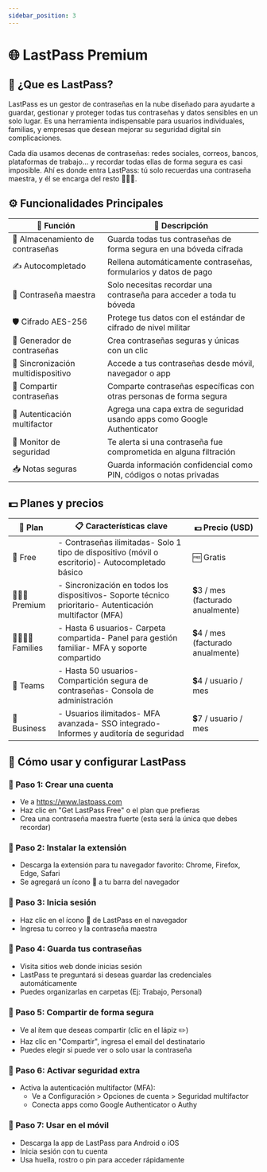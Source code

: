 ```yaml
---
sidebar_position: 3
---
```


# 🌐 LastPass Premium

## 📌 ¿Que es LastPass?  

LastPass es un gestor de contraseñas en la nube diseñado para ayudarte a guardar, gestionar y proteger todas tus contraseñas y datos sensibles en un solo lugar. Es una herramienta indispensable para usuarios individuales, familias, y empresas que desean mejorar su seguridad digital sin complicaciones.

Cada día usamos decenas de contraseñas: redes sociales, correos, bancos, plataformas de trabajo… y recordar todas ellas de forma segura es casi imposible. Ahí es donde entra LastPass: tú solo recuerdas una contraseña maestra, y él se encarga del resto 🧑‍💻🔑.

## ⚙️ Funcionalidades Principales

|🧩 Función | 📝 Descripción|
|----|--|
🔑 Almacenamiento de contraseñas | Guarda todas tus contraseñas de forma segura en una bóveda cifrada
✍️ Autocompletado | Rellena automáticamente contraseñas, formularios y datos de pago
🧠 Contraseña maestra | Solo necesitas recordar una contraseña para acceder a toda tu bóveda
🛡️ Cifrado AES-256 | Protege tus datos con el estándar de cifrado de nivel militar
🧰 Generador de contraseñas | Crea contraseñas seguras y únicas con un clic
📱 Sincronización multidispositivo | Accede a tus contraseñas desde móvil, navegador o app
👥 Compartir contraseñas | Comparte contraseñas específicas con otras personas de forma segura
🔐 Autenticación multifactor | Agrega una capa extra de seguridad usando apps como Google Authenticator
🚨 Monitor de seguridad | Te alerta si una contraseña fue comprometida en alguna filtración
📥 Notas seguras | Guarda información confidencial como PIN, códigos o notas privadas

## 💵 Planes y precios 
📝 Plan | 📋 Características clave | 💵 Precio (USD)
|--------|---------|------------|
👤 Free | - Contraseñas ilimitadas- Solo 1 tipo de dispositivo (móvil o escritorio)- Autocompletado básico | 🆓 Gratis
🧑‍🤝‍🧑 Premium | - Sincronización en todos los dispositivos- Soporte técnico prioritario- Autenticación multifactor (MFA) | 💲3 / mes (facturado anualmente)
👨‍👩‍👧‍👦 Families | - Hasta 6 usuarios- Carpeta compartida- Panel para gestión familiar- MFA y soporte compartido | 💲4 / mes (facturado anualmente)
🏢 Teams | - Hasta 50 usuarios- Compartición segura de contraseñas- Consola de administración | 💲4 / usuario / mes
🏢 Business | - Usuarios ilimitados- MFA avanzada- SSO integrado- Informes y auditoría de seguridad | 💲7 / usuario / mes

## 🚀 Cómo usar y configurar LastPass

### 🧩 Paso 1: Crear una cuenta
- Ve a https://www.lastpass.com
- Haz clic en "Get LastPass Free" o el plan que prefieras
- Crea una contraseña maestra fuerte (esta será la única que debes recordar)
### 🧱 Paso 2: Instalar la extensión
- Descarga la extensión para tu navegador favorito:
Chrome, Firefox, Edge, Safari
- Se agregará un ícono 🔑 a tu barra del navegador

### 📲 Paso 3: Inicia sesión
- Haz clic en el ícono 🔑 de LastPass en el navegador
- Ingresa tu correo y la contraseña maestra
### 🧠 Paso 4: Guarda tus contraseñas
- Visita sitios web donde inicias sesión
- LastPass te preguntará si deseas guardar las credenciales automáticamente
- Puedes organizarlas en carpetas (Ej: Trabajo, Personal)
### 🤝 Paso 5: Compartir de forma segura
- Ve al ítem que deseas compartir (clic en el lápiz ✏️)
- Haz clic en "Compartir", ingresa el email del destinatario
- Puedes elegir si puede ver o solo usar la contraseña
### 🧯 Paso 6: Activar seguridad extra
- Activa la autenticación multifactor (MFA):
  - Ve a Configuración > Opciones de cuenta > Seguridad multifactor
  - Conecta apps como Google Authenticator o Authy
### 📱 Paso 7: Usar en el móvil
- Descarga la app de LastPass para Android o iOS
- Inicia sesión con tu cuenta
- Usa huella, rostro o pin para acceder rápidamente